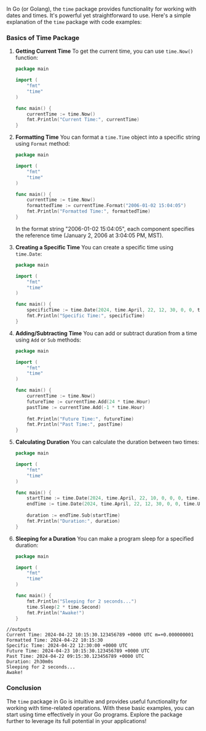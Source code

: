 In Go (or Golang), the `time` package provides functionality for working with dates and times. It's powerful yet straightforward to use. Here's a simple explanation of the `time` package with code examples:

### Basics of Time Package

1. **Getting Current Time**
   To get the current time, you can use `time.Now()` function:
   ```go
   package main

   import (
       "fmt"
       "time"
   )

   func main() {
       currentTime := time.Now()
       fmt.Println("Current Time:", currentTime)
   }
   ```

2. **Formatting Time**
   You can format a `time.Time` object into a specific string using `Format` method:
   ```go
   package main

   import (
       "fmt"
       "time"
   )

   func main() {
       currentTime := time.Now()
       formattedTime := currentTime.Format("2006-01-02 15:04:05")
       fmt.Println("Formatted Time:", formattedTime)
   }
   ```
   In the format string "2006-01-02 15:04:05", each component specifies the reference time (January 2, 2006 at 3:04:05 PM, MST).

3. **Creating a Specific Time**
   You can create a specific time using `time.Date`:
   ```go
   package main

   import (
       "fmt"
       "time"
   )

   func main() {
       specificTime := time.Date(2024, time.April, 22, 12, 30, 0, 0, time.UTC)
       fmt.Println("Specific Time:", specificTime)
   }
   ```

4. **Adding/Subtracting Time**
   You can add or subtract duration from a time using `Add` or `Sub` methods:
   ```go
   package main

   import (
       "fmt"
       "time"
   )

   func main() {
       currentTime := time.Now()
       futureTime := currentTime.Add(24 * time.Hour)
       pastTime := currentTime.Add(-1 * time.Hour)
       
       fmt.Println("Future Time:", futureTime)
       fmt.Println("Past Time:", pastTime)
   }
   ```

5. **Calculating Duration**
   You can calculate the duration between two times:
   ```go
   package main

   import (
       "fmt"
       "time"
   )

   func main() {
       startTime := time.Date(2024, time.April, 22, 10, 0, 0, 0, time.UTC)
       endTime := time.Date(2024, time.April, 22, 12, 30, 0, 0, time.UTC)
       
       duration := endTime.Sub(startTime)
       fmt.Println("Duration:", duration)
   }
   ```

6. **Sleeping for a Duration**
   You can make a program sleep for a specified duration:
   ```go
   package main

   import (
       "fmt"
       "time"
   )

   func main() {
       fmt.Println("Sleeping for 2 seconds...")
       time.Sleep(2 * time.Second)
       fmt.Println("Awake!")
   }
   ```

```
//outputs
Current Time: 2024-04-22 10:15:30.123456789 +0000 UTC m=+0.000000001
Formatted Time: 2024-04-22 10:15:30
Specific Time: 2024-04-22 12:30:00 +0000 UTC
Future Time: 2024-04-23 10:15:30.123456789 +0000 UTC
Past Time: 2024-04-22 09:15:30.123456789 +0000 UTC
Duration: 2h30m0s
Sleeping for 2 seconds...
Awake!
```

### Conclusion

The `time` package in Go is intuitive and provides useful functionality for working with time-related operations. With these basic examples, you can start using time effectively in your Go programs. Explore the package further to leverage its full potential in your applications!

